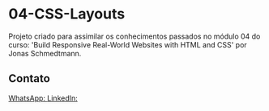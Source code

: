 # 04-CSS-Layouts

Projeto criado para assimilar os conhecimentos passados no módulo 04 do curso: 'Build Responsive Real-World Websites with HTML and CSS' por Jonas Schmedtmann.

## Contato

[WhatsApp: ](wa.me/+5531991090683)
[LinkedIn: ](https://www.linkedin.com/in/brunomarazzi/)
